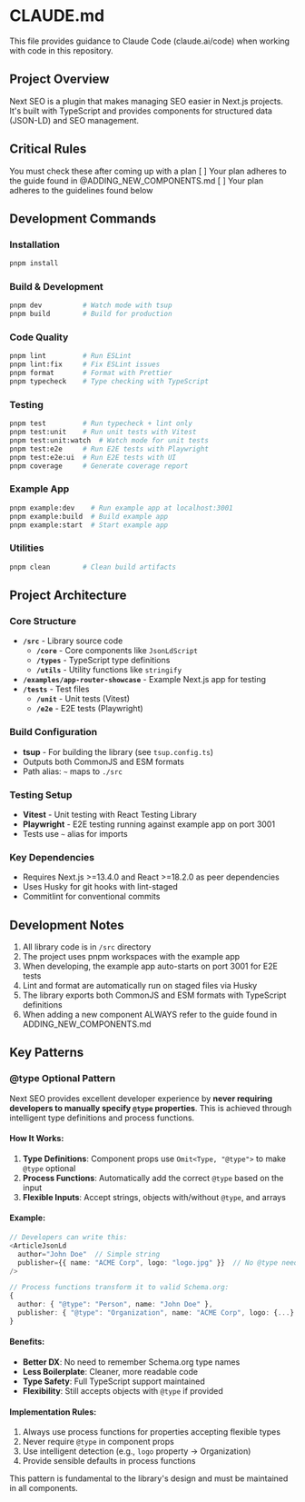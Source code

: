 # CLAUDE.md

This file provides guidance to Claude Code (claude.ai/code) when working with code in this repository.

## Project Overview

Next SEO is a plugin that makes managing SEO easier in Next.js projects. It's built with TypeScript and provides components for structured data (JSON-LD) and SEO management.

## Critical Rules

You must check these after coming up with a plan
[ ] Your plan adheres to the guide found in @ADDING_NEW_COMPONENTS.md
[ ] Your plan adheres to the guidelines found below

## Development Commands

### Installation

```bash
pnpm install
```

### Build & Development

```bash
pnpm dev          # Watch mode with tsup
pnpm build        # Build for production
```

### Code Quality

```bash
pnpm lint         # Run ESLint
pnpm lint:fix     # Fix ESLint issues
pnpm format       # Format with Prettier
pnpm typecheck    # Type checking with TypeScript
```

### Testing

```bash
pnpm test         # Run typecheck + lint only
pnpm test:unit    # Run unit tests with Vitest
pnpm test:unit:watch  # Watch mode for unit tests
pnpm test:e2e     # Run E2E tests with Playwright
pnpm test:e2e:ui  # Run E2E tests with UI
pnpm coverage     # Generate coverage report
```

### Example App

```bash
pnpm example:dev    # Run example app at localhost:3001
pnpm example:build  # Build example app
pnpm example:start  # Start example app
```

### Utilities

```bash
pnpm clean        # Clean build artifacts
```

## Project Architecture

### Core Structure

- **`/src`** - Library source code
  - **`/core`** - Core components like `JsonLdScript`
  - **`/types`** - TypeScript type definitions
  - **`/utils`** - Utility functions like `stringify`
- **`/examples/app-router-showcase`** - Example Next.js app for testing
- **`/tests`** - Test files
  - **`/unit`** - Unit tests (Vitest)
  - **`/e2e`** - E2E tests (Playwright)

### Build Configuration

- **tsup** - For building the library (see `tsup.config.ts`)
- Outputs both CommonJS and ESM formats
- Path alias: `~` maps to `./src`

### Testing Setup

- **Vitest** - Unit testing with React Testing Library
- **Playwright** - E2E testing running against example app on port 3001
- Tests use `~` alias for imports

### Key Dependencies

- Requires Next.js >=13.4.0 and React >=18.2.0 as peer dependencies
- Uses Husky for git hooks with lint-staged
- Commitlint for conventional commits

## Development Notes

1. All library code is in `/src` directory
2. The project uses pnpm workspaces with the example app
3. When developing, the example app auto-starts on port 3001 for E2E tests
4. Lint and format are automatically run on staged files via Husky
5. The library exports both CommonJS and ESM formats with TypeScript definitions
6. When adding a new component ALWAYS refer to the guide found in ADDING_NEW_COMPONENTS.md

## Key Patterns

### @type Optional Pattern

Next SEO provides excellent developer experience by **never requiring developers to manually specify `@type` properties**. This is achieved through intelligent type definitions and process functions.

#### How It Works:

1. **Type Definitions**: Component props use `Omit<Type, "@type">` to make `@type` optional
2. **Process Functions**: Automatically add the correct `@type` based on the input
3. **Flexible Inputs**: Accept strings, objects with/without `@type`, and arrays

#### Example:

```typescript
// Developers can write this:
<ArticleJsonLd
  author="John Doe"  // Simple string
  publisher={{ name: "ACME Corp", logo: "logo.jpg" }}  // No @type needed
/>

// Process functions transform it to valid Schema.org:
{
  author: { "@type": "Person", name: "John Doe" },
  publisher: { "@type": "Organization", name: "ACME Corp", logo: {...} }
}
```

#### Benefits:

- **Better DX**: No need to remember Schema.org type names
- **Less Boilerplate**: Cleaner, more readable code
- **Type Safety**: Full TypeScript support maintained
- **Flexibility**: Still accepts objects with `@type` if provided

#### Implementation Rules:

1. Always use process functions for properties accepting flexible types
2. Never require `@type` in component props
3. Use intelligent detection (e.g., `logo` property → Organization)
4. Provide sensible defaults in process functions

This pattern is fundamental to the library's design and must be maintained in all components.
